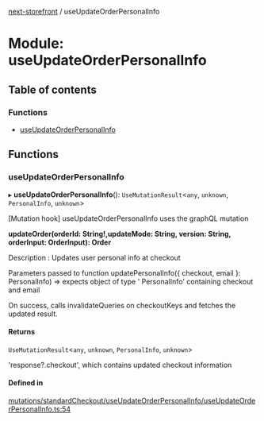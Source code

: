 [next-storefront](../README.md) / useUpdateOrderPersonalInfo

# Module: useUpdateOrderPersonalInfo

## Table of contents

### Functions

- [useUpdateOrderPersonalInfo](useUpdateOrderPersonalInfo.md#useupdateorderpersonalinfo)

## Functions

### useUpdateOrderPersonalInfo

▸ **useUpdateOrderPersonalInfo**(): `UseMutationResult`<`any`, `unknown`, `PersonalInfo`, `unknown`\>

[Mutation hook] useUpdateOrderPersonalInfo uses the graphQL mutation

<b>updateOrder(orderId: String!,updateMode: String, version: String, orderInput: OrderInput): Order</b>

Description : Updates user personal info at checkout

Parameters passed to function updatePersonalInfo({ checkout, email }: PersonalInfo) => expects object of type ' PersonalInfo' containing  checkout and email

On success, calls invalidateQueries on checkoutKeys and fetches the updated result.

#### Returns

`UseMutationResult`<`any`, `unknown`, `PersonalInfo`, `unknown`\>

'response?.checkout', which contains updated checkout information

#### Defined in

[mutations/standardCheckout/useUpdateOrderPersonalInfo/useUpdateOrderPersonalInfo.ts:54](https://github.com/KiboSoftware/nextjs-storefront/blob/474c22ea/hooks/mutations/standardCheckout/useUpdateOrderPersonalInfo/useUpdateOrderPersonalInfo.ts#L54)
